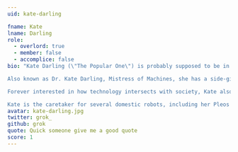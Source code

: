 ```yaml
---
uid: kate-darling

fname: Kate
lname: Darling
role:
  - overlord: true
  - member: false
  - accomplice: false
bio: "Kate Darling (\"The Popular One\") is probably supposed to be in charge of social media accounts and comms at Bad Idea Factory, but she prefers to take the name of her elected position literally.

Also known as Dr. Kate Darling, Mistress of Machines, she has a side-gig as a robot ethics expert and researcher at MIT’s Media Lab, where she investigates social robotics and conducts experimental studies on human-robot interaction. Her acclaimed writing and research anticipate the bad ideas that lawmakers, engineers, and the wider public will come up with as human-robot relationships evolve in the coming decades. 

Forever interested in how technology intersects with society, Kate also has a background in law & economics and intellectual property. In 2017, the American Bar Association honored her legal work with the Mark T. Banner award and refused to publish the video of her acceptance speech, which involved her doing a shot of tequila.

Kate is the caretaker for several domestic robots, including her Pleos Yochai, Peter, and Mr. Spaghetti. When she isn’t tweeting for @biffud, she tweets as @grok_ about eating Cheerios for dinner."
avatar: kate-darling.jpg
twitter: grok_
github: grok
quote: Quick someone give me a good quote
score: 1
---
```

